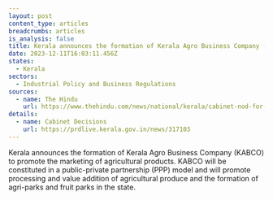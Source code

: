 ```yaml
---
layout: post
content_type: articles
breadcrumbs: articles
is_analysis: false
title: Kerala announces the formation of Kerala Agro Business Company (KABCO)
date: 2023-12-11T16:03:11.456Z
states:
  - Kerala
sectors:
  - Industrial Policy and Business Regulations
sources:
  - name: The Hindu
    url: https://www.thehindu.com/news/national/kerala/cabinet-nod-for-kerala-agro-business-company/article67151471.ece
details:
  - name: Cabinet Decisions
    url: https://prdlive.kerala.gov.in/news/317103
---
```

Kerala announces the formation of Kerala Agro Business Company (KABCO) to promote the marketing of agricultural products. KABCO will be constituted in a public-private partnership (PPP) model and will promote processing and value addition of agricultural produce and the formation of agri-parks and fruit parks in the state.